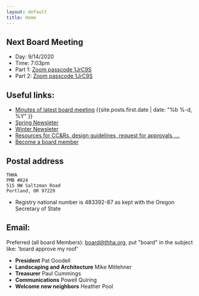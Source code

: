 ```yaml
---
layout: default
title: Home
---
```

## Next Board Meeting
- Day: 9/14/2020
- Time: 7:03pm
- Part 1: [Zoom passcode 1JrC9S](https://us04web.zoom.us/j/3516774555?pwd=ZHU4TWd5MTdtZlgvcGhQRXE2MVRYZz09)
- Part 2: [Zoom passcode 1JrC9S](https://us04web.zoom.us/j/3516774555?pwd=ZHU4TWd5MTdtZlgvcGhQRXE2MVRYZz09)

## Useful links:
* [Minutes of latest board meeting]({{site.posts.first.url}}) {{site.posts.first.date | date: "%b %-d, %Y" }}
* [Spring Newsleter](2020/03/28/newsletter.html)
* [Winter Newsleter](2019/01/14/newsletter.html)
* [Resources for CC&Rs, design guidelines, request for approvals, ...](/resources/)
* [Become a board member](jointheboard)

## Postal address

    THHA
    PMB #824
    515 NW Saltzman Road
    Portland, OR 97229

* Registry national number is 483392-87 as kept with the Oregon Secretary of State

## Email:
Preferred (all board Members): board@thha.org, put "board" in the subject like: 'board approve my roof'

* **President** Pat Goodell
* **Landscaping and Architecture** Mike Mitlehner
* **Treasurer** Paul Cummings
* **Communications** Powell Quiring
* **Welcome new neighbors** Heather Pool
